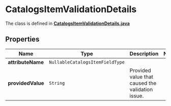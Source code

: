 

# CatalogsItemValidationDetails

The class is defined in **[CatalogsItemValidationDetails.java](../../src/main/java/org/openapitools/model/CatalogsItemValidationDetails.java)**

## Properties

Name | Type | Description | Notes
------------ | ------------- | ------------- | -------------
**attributeName** | `NullableCatalogsItemFieldType` |  | 
**providedValue** | `String` | Provided value that caused the validation issue. | 




